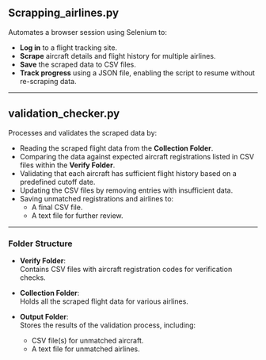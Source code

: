 ## Scrapping_airlines.py

Automates a browser session using Selenium to:
- **Log in** to a flight tracking site.
- **Scrape** aircraft details and flight history for multiple airlines.
- **Save** the scraped data to CSV files.
- **Track progress** using a JSON file, enabling the script to resume without re-scraping data.

---

## validation_checker.py

Processes and validates the scraped data by:
- Reading the scraped flight data from the **Collection Folder**.
- Comparing the data against expected aircraft registrations listed in CSV files within the **Verify Folder**.
- Validating that each aircraft has sufficient flight history based on a predefined cutoff date.
- Updating the CSV files by removing entries with insufficient data.
- Saving unmatched registrations and airlines to:
  - A final CSV file.
  - A text file for further review.

---

### Folder Structure

- **Verify Folder**:  
  Contains CSV files with aircraft registration codes for verification checks.

- **Collection Folder**:  
  Holds all the scraped flight data for various airlines.

- **Output Folder**:  
  Stores the results of the validation process, including:
  - CSV file(s) for unmatched aircraft.
  - A text file for unmatched airlines.
